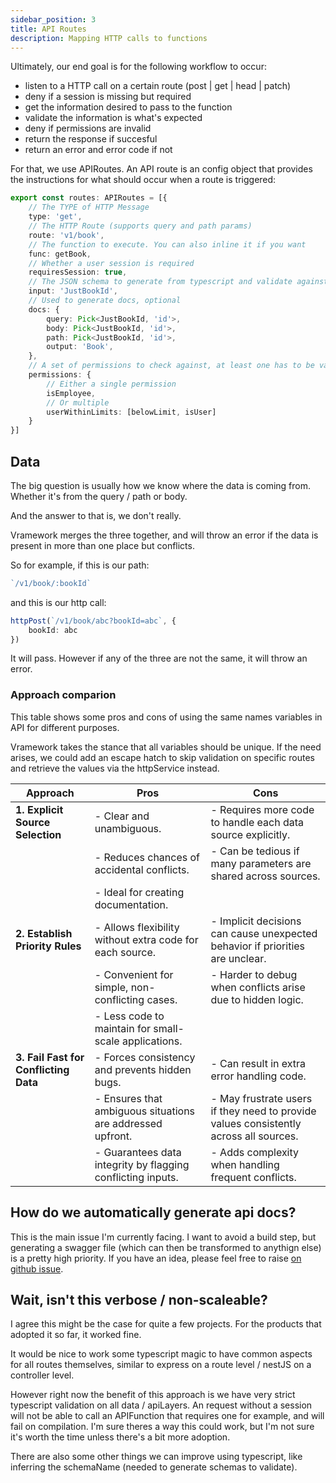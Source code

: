 ```yaml
---
sidebar_position: 3
title: API Routes
description: Mapping HTTP calls to functions
---
```


Ultimately, our end goal is for the following workflow to occur:

* listen to a HTTP call on a certain route (post | get | head | patch)
* deny if a session is missing but required
* get the information desired to pass to the function
* validate the information is what's expected
* deny if permissions are invalid
* return the response if succesful
* return an error and error code if not

For that, we use APIRoutes. An API route is an config object that provides the instructions for what should occur when a route is triggered:

```typescript
export const routes: APIRoutes = [{
    // The TYPE of HTTP Message
    type: 'get',
    // The HTTP Route (supports query and path params)
    route: 'v1/book',
    // The function to execute. You can also inline it if you want
    func: getBook,
    // Whether a user session is required
    requiresSession: true,
    // The JSON schema to generate from typescript and validate against
    input: 'JustBookId',
    // Used to generate docs, optional
    docs: {
        query: Pick<JustBookId, 'id'>,
        body: Pick<JustBookId, 'id'>,
        path: Pick<JustBookId, 'id'>,
        output: 'Book',
    },
    // A set of permissions to check against, at least one has to be valid
    permissions: {
        // Either a single permission
        isEmployee,
        // Or multiple
        userWithinLimits: [belowLimit, isUser]
    }
}]
```

## Data

The big question is usually how we know where the data is coming from. Whether it's from the query / path or body.

And the answer to that is, we don't really.

Vramework merges the three together, and will throw an error if the data is present in more than one place but conflicts.

So for example, if this is our path:

```typescript
`/v1/book/:bookId`
```

and this is our http call:

```typescript
httpPost(`/v1/book/abc?bookId=abc`, {
    bookId: abc
})
```

It will pass. However if any of the three are not the same, it will throw an error.

### Approach comparion

This table shows some pros and cons of using the same names variables in API for different purposes.

Vramework takes the stance that all variables should be unique. If the need arises, we could add an escape hatch to skip validation on specific routes and retrieve the values via the httpService instead.

| **Approach**                         | **Pros**                                                                 | **Cons**                                                                    |
|--------------------------------------|--------------------------------------------------------------------------|-----------------------------------------------------------------------------|
| **1. Explicit Source Selection**     | - Clear and unambiguous.                                                 | - Requires more code to handle each data source explicitly.                 |
|                                      | - Reduces chances of accidental conflicts.                               | - Can be tedious if many parameters are shared across sources.              |
|                                                         | - Ideal for creating documentation.                                           |                                                                             |
| **2. Establish Priority Rules**      | - Allows flexibility without extra code for each source.                  | - Implicit decisions can cause unexpected behavior if priorities are unclear. |
|                                      | - Convenient for simple, non-conflicting cases.                          | - Harder to debug when conflicts arise due to hidden logic.                 |
|                                      | - Less code to maintain for small-scale applications.                    |    |
| **3. Fail Fast for Conflicting Data**| - Forces consistency and prevents hidden bugs.                           | - Can result in extra error handling code.                                  |
|                                      | - Ensures that ambiguous situations are addressed upfront.               | - May frustrate users if they need to provide values consistently across all sources. |
|                                      | - Guarantees data integrity by flagging conflicting inputs.              | - Adds complexity when handling frequent conflicts.                         |

## How do we automatically generate api docs?

This is the main issue I'm currently facing. I want to avoid a build step, but generating a swagger file (which can then be transformed to anythign else) is a pretty high priority. If you have an idea, please feel free to raise [on github issue](./).

## Wait, isn't this verbose / non-scaleable?

I agree this might be the case for quite a few projects. For the products that adopted it so far, it worked fine.

It would be nice to work some typescript magic to have common aspects for all routes themselves, similar to express on a route level / nestJS on a controller level.

However right now the benefit of this approach is we have very strict typescript validation on all data / apiLayers. An request without a session will not be able to call an APIFunction that requires one for example, and will fail on compilation. I'm sure theres a way this could work, but I'm not sure it's worth the time unless there's a bit more adoption.

There are also some other things we can improve using typescript, like inferring the schemaName (needed to generate schemas to validate).
